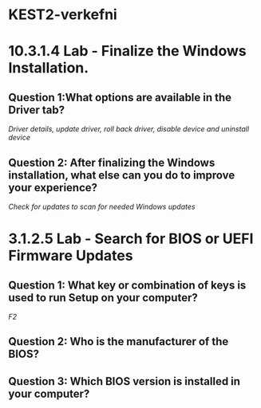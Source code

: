 # KEST2-verkefni

# 10.3.1.4 Lab - Finalize the Windows Installation.
## Question 1:What options are available in the Driver tab?
*Driver details, update driver, roll back driver, disable device and uninstall device*

## Question 2: After finalizing the Windows installation, what else can you do to improve your experience?
*Check for updates to scan for needed Windows updates*

# 3.1.2.5 Lab - Search for BIOS or UEFI Firmware Updates
## Question 1: What key or combination of keys is used to run Setup on your computer?
*F2*

## Question 2: Who is the manufacturer of the BIOS?


## Question 3: Which BIOS version is installed in your computer?



